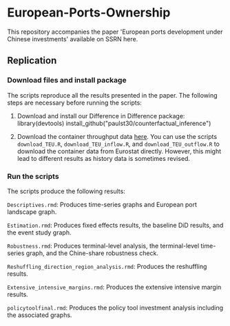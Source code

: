 # European-Ports-Ownership
This repository accompanies the paper 'European ports development under Chinese investments' available on SSRN here. 


## Replication 
### Download files and install package
The scripts reproduce all the results presented in the paper. The following steps are necessary before running the scripts: 

1. Download and install our Difference in Difference package:
   library(devtools)
   install_github("paulst30/counterfactual_inference")
   
2. Download the container throughput data [here](https://drive.google.com/drive/folders/1_eoF3Hb048h_fgn9r3dTV3uKzQJ6dFKl?usp=drive_link).
   You can use the scripts `download_TEU.R`, `download_TEU_inflow.R`, and `download_TEU_outflow.R` to download the container data from Eurostat directly. However, this might    lead to different results as history data is sometimes revised.

### Run the scripts
The scripts produce the following results: 

`Descriptives.rmd`: Produces time-series graphs and European port landscape graph.

`Estimation.rmd`: Produces fixed effects results, the baseline DiD results, and the event study graph.

`Robustness.rmd`: Produces terminal-level analysis, the terminal-level time-series graph, and the Chine-share robustness check. 

`Reshuffling_direction_region_analysis.rmd`: Produces the reshuffling results.

`Extensive_intensive_margins.rmd`: Produces the extensive intensive margin results. 

`policytoolfinal.rmd`: Produces the policy tool investment analysis including the associated graphs.

